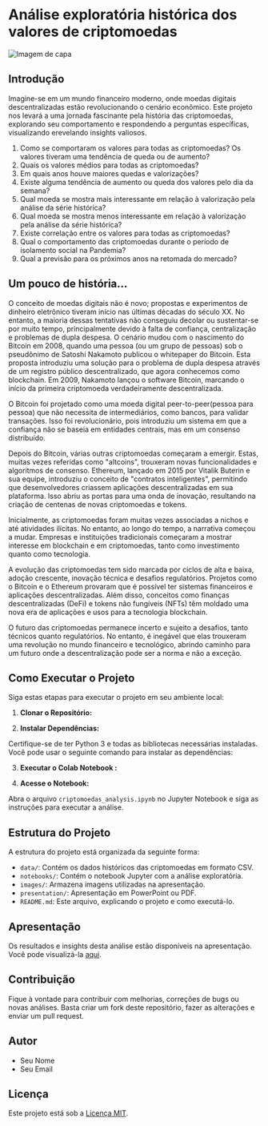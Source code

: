 #  Análise exploratória histórica dos valores de criptomoedas


![Imagem de capa](https://investidorsardinha.r7.com/wp-content/uploads/2021/11/principais-criptomoedas-caracteristicas-valores-e-capitalizacao.jpg)

## Introdução

Imagine-se em um mundo financeiro moderno, onde moedas digitais descentralizadas estão revolucionando o cenário econômico.
Este projeto nos levará a uma jornada fascinante pela história das criptomoedas, explorando seu comportamento e respondendo
a perguntas específicas, visualizando erevelando insights valiosos.


1. Como se comportaram os valores para todas as criptomoedas? Os valores tiveram uma
tendência de queda ou de aumento?
2. Quais os valores médios para todas as criptomoedas?
3. Em quais anos houve maiores quedas e valorizações?
4. Existe alguma tendência de aumento ou queda dos valores pelo dia da semana?
5. Qual moeda se mostra mais interessante em relação à valorização pela análise da série
histórica?
6. Qual moeda se mostra menos interessante em relação à valorização pela análise da série
histórica?
7. Existe correlação entre os valores para todas as criptomoedas?
8. Qual o comportamento das criptomoedas durante o período de isolamento social na Pandemia?
9. Qual a previsão para os próximos anos na retomada do mercado?

## Um pouco de história...

O conceito de moedas digitais não é novo; propostas e experimentos de dinheiro eletrônico tiveram início nas últimas décadas do século XX. No entanto, a maioria dessas tentativas não conseguiu decolar ou sustentar-se por muito tempo, principalmente devido à falta de confiança, centralização e problemas de dupla despesa. O cenário mudou com o nascimento do Bitcoin em 2008, quando uma pessoa (ou um grupo de pessoas) sob o pseudônimo de Satoshi Nakamoto publicou o whitepaper do Bitcoin. Esta proposta introduziu uma solução para o problema de dupla despesa através de um registro público descentralizado, que agora conhecemos como blockchain. Em 2009, Nakamoto lançou o software Bitcoin, marcando o início da primeira criptomoeda verdadeiramente descentralizada.

O Bitcoin foi projetado como uma moeda digital peer-to-peer(pessoa para pessoa) que não necessita de intermediários, como bancos, para validar transações. Isso foi revolucionário, pois introduziu um sistema em que a confiança não se baseia em entidades centrais, mas em um consenso distribuído.

Depois do Bitcoin, várias outras criptomoedas começaram a emergir. Estas, muitas vezes referidas como "altcoins", trouxeram novas funcionalidades e algoritmos de consenso. Ethereum, lançado em 2015 por Vitalik Buterin e sua equipe, introduziu o conceito de "contratos inteligentes", permitindo que desenvolvedores criassem aplicações descentralizadas em sua plataforma. Isso abriu as portas para uma onda de inovação, resultando na criação de centenas de novas criptomoedas e tokens.

Inicialmente, as criptomoedas foram muitas vezes associadas a nichos e até atividades ilícitas. No entanto, ao longo do tempo, a narrativa começou a mudar. Empresas e instituições tradicionais começaram a mostrar interesse em blockchain e em criptomoedas, tanto como investimento quanto como tecnologia.

A evolução das criptomoedas tem sido marcada por ciclos de alta e baixa, adoção crescente, inovação técnica e desafios regulatórios. Projetos como o Bitcoin e o Ethereum provaram que é possível ter sistemas financeiros e aplicações descentralizadas. Além disso, conceitos como finanças descentralizadas (DeFi) e tokens não fungíveis (NFTs) têm moldado uma nova era de aplicações e usos para a tecnologia blockchain.

O futuro das criptomoedas permanece incerto e sujeito a desafios, tanto técnicos quanto regulatórios. No entanto, é inegável que elas trouxeram uma revolução no mundo financeiro e tecnológico, abrindo caminho para um futuro onde a descentralização pode ser a norma e não a exceção.

## Como Executar o Projeto

Siga estas etapas para executar o projeto em seu ambiente local:

1. **Clonar o Repositório:**

2. **Instalar Dependências:**

Certifique-se de ter Python 3 e todas as bibliotecas necessárias instaladas. Você pode usar o seguinte comando para instalar as dependências:

3. **Executar o Colab Notebook :**

4. **Acesse o Notebook:**

Abra o arquivo `criptomoedas_analysis.ipynb` no Jupyter Notebook e siga as instruções para executar a análise.

## Estrutura do Projeto

A estrutura do projeto está organizada da seguinte forma:

- `data/`: Contém os dados históricos das criptomoedas em formato CSV.
- `notebooks/`: Contém o notebook Jupyter com a análise exploratória.
- `images/`: Armazena imagens utilizadas na apresentação.
- `presentation/`: Apresentação em PowerPoint ou PDF.
- `README.md`: Este arquivo, explicando o projeto e como executá-lo.

## Apresentação

Os resultados e insights desta análise estão disponíveis na apresentação. Você pode visualizá-la [aqui](presentation/nome-da-apresentacao.pdf).

## Contribuição

Fique à vontade para contribuir com melhorias, correções de bugs ou novas análises. Basta criar um fork deste repositório, fazer as alterações e enviar um pull request.

## Autor

- Seu Nome
- Seu Email

## Licença

Este projeto está sob a [Licença MIT](LICENSE).
